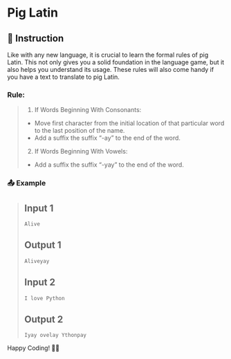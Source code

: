 # Pig Latin

## 📄 Instruction
Like with any new language, it is crucial to learn the formal rules of pig Latin. This not only gives you a solid foundation in the language game, but it also helps you understand its usage. These rules will also come handy if you have a text to translate to pig Latin.

### Rule:
>1. If Words Beginning With Consonants:
>- Move first character from the initial location of that particular word to the last position of the name.
>- Add a suffix the suffix “-ay” to the end of the word.
>2. If Words Beginning With Vowels:
>- Add a suffix the suffix “-yay” to the end of the word.

### 📤 Example
>## Input 1
>```
>Alive
>```
>## Output 1
>```
>Aliveyay
>```
>## Input 2
>```
>I love Python
>```
>## Output 2
>```
>Iyay ovelay Ythonpay
>```

Happy Coding! 🚀✨
